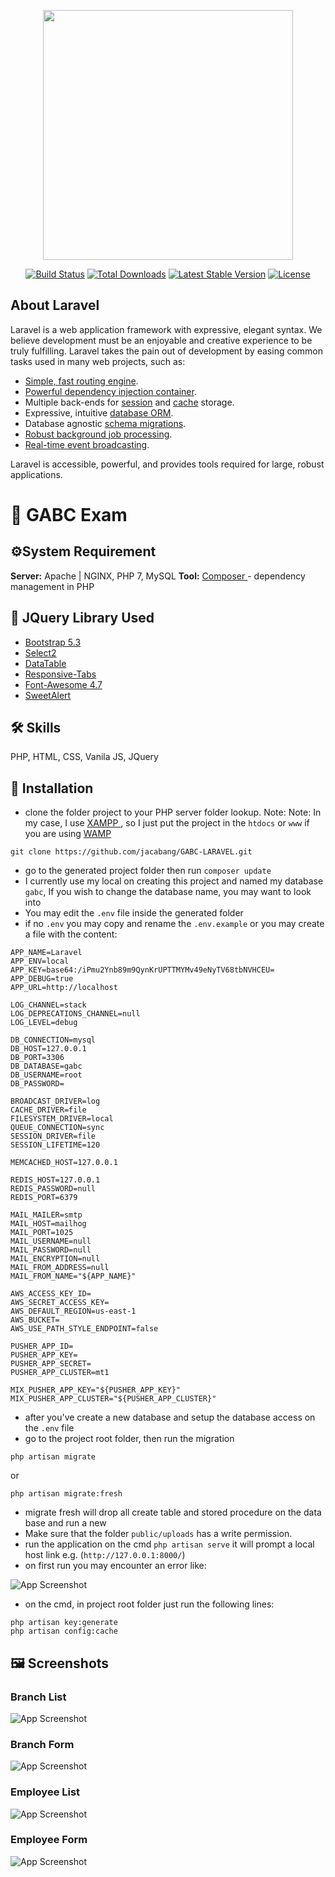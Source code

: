 <p align="center"><a href="https://laravel.com" target="_blank"><img src="https://raw.githubusercontent.com/laravel/art/master/logo-lockup/5%20SVG/2%20CMYK/1%20Full%20Color/laravel-logolockup-cmyk-red.svg" width="400"></a></p>

<p align="center">
<a href="https://travis-ci.org/laravel/framework"><img src="https://travis-ci.org/laravel/framework.svg" alt="Build Status"></a>
<a href="https://packagist.org/packages/laravel/framework"><img src="https://img.shields.io/packagist/dt/laravel/framework" alt="Total Downloads"></a>
<a href="https://packagist.org/packages/laravel/framework"><img src="https://img.shields.io/packagist/v/laravel/framework" alt="Latest Stable Version"></a>
<a href="https://packagist.org/packages/laravel/framework"><img src="https://img.shields.io/packagist/l/laravel/framework" alt="License"></a>
</p>

## About Laravel

Laravel is a web application framework with expressive, elegant syntax. We believe development must be an enjoyable and creative experience to be truly fulfilling. Laravel takes the pain out of development by easing common tasks used in many web projects, such as:

- [Simple, fast routing engine](https://laravel.com/docs/routing).
- [Powerful dependency injection container](https://laravel.com/docs/container).
- Multiple back-ends for [session](https://laravel.com/docs/session) and [cache](https://laravel.com/docs/cache) storage.
- Expressive, intuitive [database ORM](https://laravel.com/docs/eloquent).
- Database agnostic [schema migrations](https://laravel.com/docs/migrations).
- [Robust background job processing](https://laravel.com/docs/queues).
- [Real-time event broadcasting](https://laravel.com/docs/broadcasting).

Laravel is accessible, powerful, and provides tools required for large, robust applications.

# 👕 GABC Exam 

## ⚙️System Requirement

**Server:** Apache | NGINX, PHP 7, MySQL
**Tool:**  [ Composer ](https://getcomposer.org/download/ "Composer") - dependency management in PHP

## 🧩 JQuery Library Used

- [ Bootstrap 5.3 ](https://getbootstrap.com "Bootstrap 5.3")
- [ Select2 ](https://select2.org/ "Select2")
- [ DataTable ](https://datatables.net/ "Select2")
- [ Responsive-Tabs ](https://jellekralt.github.io/Responsive-Tabs "Responsive-Tabs")
- [ Font-Awesome 4.7 ](https://fontawesome.com/v4/icons/ "Font-Awesome 4.7")
- [ SweetAlert ](https://sweetalert.js.org/ "SweetAlert")


## 🛠 Skills
PHP, HTML, CSS, Vanila JS, JQuery


## 📌 Installation

- clone the folder project to your PHP server folder lookup.
Note: Note: In my case, I use [ XAMPP ](https://www.apachefriends.org/ "xampp"), so I just put the project in the ``` htdocs ``` or ``` www ``` if you are using [ WAMP ](https://www.apachefriends.org/ "wamp")

```
git clone https://github.com/jacabang/GABC-LARAVEL.git
```
- go to the generated project folder then run ``` composer update ```
- I currently use my local on creating this project and named my database ``` gabc ```, If you wish to change the database name, you may want to look into
- You may edit the ``` .env ``` file inside the generated folder
- if no ``` .env ``` you may copy and rename the ``` .env.example ``` or you may create a file with the content:

```
APP_NAME=Laravel
APP_ENV=local
APP_KEY=base64:/iPmu2Ynb89m9QynKrUPTTMYMv49eNyTV68tbNVHCEU=
APP_DEBUG=true
APP_URL=http://localhost

LOG_CHANNEL=stack
LOG_DEPRECATIONS_CHANNEL=null
LOG_LEVEL=debug

DB_CONNECTION=mysql
DB_HOST=127.0.0.1
DB_PORT=3306
DB_DATABASE=gabc
DB_USERNAME=root
DB_PASSWORD=

BROADCAST_DRIVER=log
CACHE_DRIVER=file
FILESYSTEM_DRIVER=local
QUEUE_CONNECTION=sync
SESSION_DRIVER=file
SESSION_LIFETIME=120

MEMCACHED_HOST=127.0.0.1

REDIS_HOST=127.0.0.1
REDIS_PASSWORD=null
REDIS_PORT=6379

MAIL_MAILER=smtp
MAIL_HOST=mailhog
MAIL_PORT=1025
MAIL_USERNAME=null
MAIL_PASSWORD=null
MAIL_ENCRYPTION=null
MAIL_FROM_ADDRESS=null
MAIL_FROM_NAME="${APP_NAME}"

AWS_ACCESS_KEY_ID=
AWS_SECRET_ACCESS_KEY=
AWS_DEFAULT_REGION=us-east-1
AWS_BUCKET=
AWS_USE_PATH_STYLE_ENDPOINT=false

PUSHER_APP_ID=
PUSHER_APP_KEY=
PUSHER_APP_SECRET=
PUSHER_APP_CLUSTER=mt1

MIX_PUSHER_APP_KEY="${PUSHER_APP_KEY}"
MIX_PUSHER_APP_CLUSTER="${PUSHER_APP_CLUSTER}"
```
- after you've create a new database and setup the database access on the ``` .env ``` file
- go to the project root folder, then run the migration
```
php artisan migrate
```
or
```
php artisan migrate:fresh
```
- migrate fresh will drop all create table and stored procedure on the data base and run a new
- Make sure that the folder ``` public/uploads ``` has a write permission.
- run the application on the cmd ``` php artisan serve ``` it will prompt a local host link e.g. (``` http://127.0.0.1:8000/ ```)
- on first run you may encounter an error like:

![App Screenshot](https://i.ibb.co/59pY3B7/396594332-1062469878097340-7420290328909237822-n.png)

- on the cmd, in project root folder just run the following lines:
```
php artisan key:generate
php artisan config:cache
```


## 🖼️ Screenshots

### Branch List

![App Screenshot](https://i.ibb.co/1qnkL8N/download.png)

### Branch Form

![App Screenshot](https://i.ibb.co/w6Kq0BG/download-1.png)

### Employee List


![App Screenshot](https://i.ibb.co/1002jjF/download-2.png)

### Employee Form


![App Screenshot](https://i.ibb.co/HT3yy6y/download-3.png)